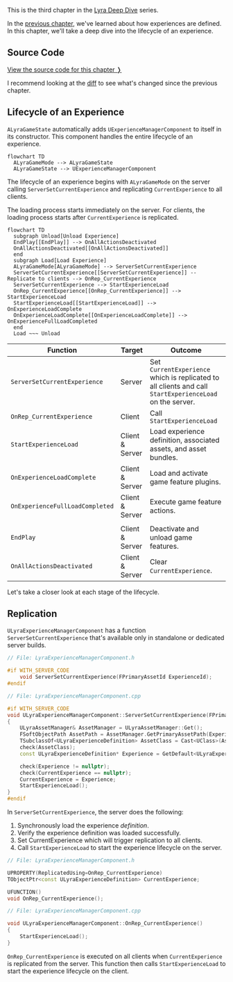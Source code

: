 This is the third chapter in the [Lyra Deep Dive](https://unrealist.org/lyra-part-1/) series.

In the [previous chapter](https://unrealist.org/lyra-part-2/), we've learned about how experiences are defined. In this chapter, we'll take a deep dive into the lifecycle of an experience.

## Source Code
[View the source code for this chapter ❭](https://github.com/the-unrealist/lyra-deep-dive/tree/chapter3-experience-lifecycle)

I recommend looking at the [diff](https://github.com/the-unrealist/lyra-deep-dive/compare/chapter2-experiences...chapter3-experience-lifecycle) to see what's changed since the previous chapter.

## Lifecycle of an Experience
`ALyraGameState` automatically adds `UExperienceManagerComponent` to itself in its constructor. This component handles the entire lifecycle of an experience.

```mermaid
flowchart TD
  ALyraGameMode --> ALyraGameState
  ALyraGameState --> UExperienceManagerComponent
```

The lifecycle of an experience begins with `ALyraGameMode` on the server calling `ServerSetCurrentExperience` and replicating `CurrentExperience` to all clients.

The loading process starts immediately on the server. For clients, the loading process starts after `CurrentExperience` is replicated.

```mermaid
flowchart TD
  subgraph Unload[Unload Experience]
  EndPlay[[EndPlay]] --> OnAllActionsDeactivated
  OnAllActionsDeactivated[[OnAllActionsDeactivated]]
  end
  subgraph Load[Load Experience]
  ALyraGameMode[ALyraGameMode] --> ServerSetCurrentExperience
  ServerSetCurrentExperience[[ServerSetCurrentExperience]] -- Replicate to clients --> OnRep_CurrentExperience
  ServerSetCurrentExperience --> StartExperienceLoad
  OnRep_CurrentExperience[[OnRep_CurrentExperience]] --> StartExperienceLoad
  StartExperienceLoad[[StartExperienceLoad]] --> OnExperienceLoadComplete
  OnExperienceLoadComplete[[OnExperienceLoadComplete]] --> OnExperienceFullLoadCompleted
  end
  Load ~~~ Unload
```

|Function|Target|Outcome|
|--------|------|-------|
|`ServerSetCurrentExperience`|Server|Set `CurrentExperience` which is replicated to all clients and call `StartExperienceLoad` on the server.|
|`OnRep_CurrentExperience`|Client|Call `StartExperienceLoad`|
|`StartExperienceLoad`|Client & Server|Load experience definition, associated assets, and asset bundles.|
|`OnExperienceLoadComplete`|Client & Server|Load and activate game feature plugins.|
|`OnExperienceFullLoadCompleted`|Client & Server|Execute game feature actions.|
||||
|`EndPlay`|Client & Server|Deactivate and unload game features.|
|`OnAllActionsDeactivated`|Client & Server|Clear `CurrentExperience`.|

Let's take a closer look at each stage of the lifecycle.

## Replication
`ULyraExperienceManagerComponent` has a function `ServerSetCurrentExperience` that's available only in standalone or dedicated server builds.

```cpp
// File: LyraExperienceManagerComponent.h

#if WITH_SERVER_CODE
    void ServerSetCurrentExperience(FPrimaryAssetId ExperienceId);
#endif
```

```cpp
// File: LyraExperienceManagerComponent.cpp

#if WITH_SERVER_CODE
void ULyraExperienceManagerComponent::ServerSetCurrentExperience(FPrimaryAssetId ExperienceId)
{
    ULyraAssetManager& AssetManager = ULyraAssetManager::Get();
    FSoftObjectPath AssetPath = AssetManager.GetPrimaryAssetPath(ExperienceId);
    TSubclassOf<ULyraExperienceDefinition> AssetClass = Cast<UClass>(AssetPath.TryLoad());
    check(AssetClass);
    const ULyraExperienceDefinition* Experience = GetDefault<ULyraExperienceDefinition>(AssetClass);

    check(Experience != nullptr);
    check(CurrentExperience == nullptr);
    CurrentExperience = Experience;
    StartExperienceLoad();
}
#endif
```

In `ServerSetCurrentExperience`, the server does the following:

1. Synchronously load the experience *definition*.
2. Verify the experience definition was loaded successfully.
3. Set CurrentExperience which will trigger replication to all clients.
4. Call `StartExperienceLoad` to start the experience lifecycle on the server.

```cpp
// File: LyraExperienceManagerComponent.h

UPROPERTY(ReplicatedUsing=OnRep_CurrentExperience)
TObjectPtr<const ULyraExperienceDefinition> CurrentExperience;

UFUNCTION()
void OnRep_CurrentExperience();
```

```cpp
// File: LyraExperienceManagerComponent.cpp

void ULyraExperienceManagerComponent::OnRep_CurrentExperience()
{
    StartExperienceLoad();
}
```

`OnRep_CurrentExperience` is executed on all clients when `CurrentExperience` is replicated from the server. This function then calls `StartExperienceLoad` to start the experience lifecycle on the client.

